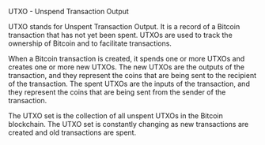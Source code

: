 UTXO - Unspend Transaction Output


UTXO stands for Unspent Transaction Output. It is a record of a Bitcoin transaction that has not yet been spent. UTXOs are used to track the ownership of Bitcoin and to facilitate transactions.

When a Bitcoin transaction is created, it spends one or more UTXOs and creates one or more new UTXOs. The new UTXOs are the outputs of the transaction, and they represent the coins that are being sent to the recipient of the transaction. The spent UTXOs are the inputs of the transaction, and they represent the coins that are being sent from the sender of the transaction.

The UTXO set is the collection of all unspent UTXOs in the Bitcoin blockchain. The UTXO set is constantly changing as new transactions are created and old transactions are spent.